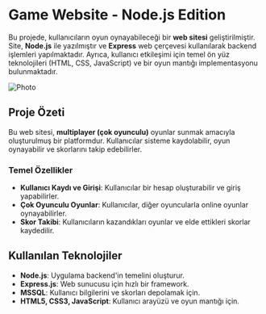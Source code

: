# Game Website - Node.js Edition

Bu projede, kullanıcıların oyun oynayabileceği bir **web sitesi** geliştirilmiştir. Site, **Node.js** ile yazılmıştır ve **Express** web çerçevesi kullanılarak backend işlemleri yapılmaktadır. Ayrıca, kullanıcı etkileşimi için temel ön yüz teknolojileri (HTML, CSS, JavaScript) ve bir oyun mantığı implementasyonu bulunmaktadır.

![Photo](https://i.ibb.co/XsTwFb7/Screenshot-4.png)

## Proje Özeti

Bu web sitesi, **multiplayer (çok oyunculu)** oyunlar sunmak amacıyla oluşturulmuş bir platformdur. Kullanıcılar sisteme kaydolabilir, oyun oynayabilir ve skorlarını takip edebilirler.

### Temel Özellikler
- **Kullanıcı Kaydı ve Girişi**: Kullanıcılar bir hesap oluşturabilir ve giriş yapabilirler.
- **Çok Oyunculu Oyunlar**: Kullanıcılar, diğer oyuncularla online oyunlar oynayabilirler.
- **Skor Takibi**: Kullanıcıların kazandıkları oyunlar ve elde ettikleri skorlar kaydedilir. 

## Kullanılan Teknolojiler

- **Node.js**: Uygulama backend'in temelini oluşturur.
- **Express.js**: Web sunucusu için hızlı bir framework. 
- **MSSQL**: Kullanıcı bilgilerini ve skorları depolamak için.
- **HTML5, CSS3, JavaScript**: Kullanıcı arayüzü ve oyun mantığı için. 
 
